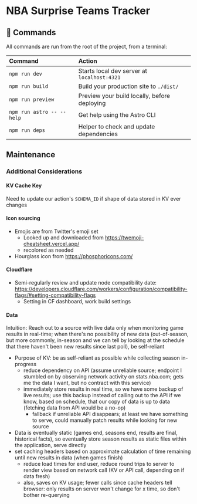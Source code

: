 # NBA Surprise Teams Tracker

## 🧞 Commands

All commands are run from the root of the project, from a terminal:

| Command                   | Action                                       |
| :------------------------ | :------------------------------------------- |
| `npm run dev`             | Starts local dev server at `localhost:4321`  |
| `npm run build`           | Build your production site to `./dist/`      |
| `npm run preview`         | Preview your build locally, before deploying |
| `npm run astro -- --help` | Get help using the Astro CLI                 |
| `npm run deps`            | Helper to check and update dependencies      |

## Maintenance

### Additional Considerations

#### KV Cache Key

Need to update our action's `SCHEMA_ID` if shape of data stored in KV ever changes

#### Icon sourcing

- Emojis are from Twitter's emoji set
  - Looked up and downloaded from https://twemoji-cheatsheet.vercel.app/
  - recolored as needed
- Hourglass icon from https://phosphoricons.com/

#### Cloudflare

- Semi-regularly review and update node compatibility date: https://developers.cloudflare.com/workers/configuration/compatibility-flags/#setting-compatibility-flags
  - Setting in CF dashboard, work build settings

#### Data

Intuition: Reach out to a source with live data only when monitoring game results in real-time; when there's no possibility of new data (out-of-season, but more commonly, in-season and we can tell by looking at the schedule that there haven't been new results since last poll), be self-reliant

- Purpose of KV: be as self-reliant as possible while collecting season in-progress
  - reduce dependency on API (assume unreliable source; endpoint I stumbled on by observing network activity on stats.nba.com; gets me the data I want, but no contract with this service)
  - immediately store results in real time, so we have some backup of live results; use this backup instead of calling out to the API
    if we know, based on schedule, that our copy of data is up to data (fetching data from API would be a no-op)
    - fallback if unreliable API disappears; at least we have something to serve, could manually patch results while looking for
      new source
- Data is eventually static (games end, seasons end, results are final, historical facts), so eventually store season results
  as static files within the application, serve directly
- set caching headers based on approximate calculation of time remaining until new results in data (when games finish)
  - reduce load times for end user, reduce round trips to server to render view based on network call (KV or API call, depending on if data fresh)
  - also, saves on KV usage; fewer calls since cache headers tell browser: only results on server won't change for x time, so don't
    bother re-querying
